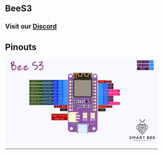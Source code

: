 # BeeS3

## **Visit our** [Discord](https://tinyurl.com/Bee-Motion-Discord-Git)

# Pinouts

![alt text](https://github.com/strid3r21/BeeS3/blob/master/Pin-Card.png?raw=true)

---

<!--
## Front

![alt text](https://github.com/strid3r21/BeeS3/blob/master/Bee%20ESP32%20S3-front.jpg?raw=true)

## Back

![alt text](https://github.com/strid3r21/BeeS3/blob/master/Bee%20ESP32%20S3-back.jpg?raw=true)



 ## **Buy on** [Tindie](https://www.tindie.com/products/smartbee/bee-motion-esp32-pir-motion-sensor/)

---

# Video Overview

[<img src="https://img.youtube.com/vi/eUtSaV774to/maxresdefault.jpg" width="100%">](https://youtu.be/eUtSaV774to)

---

-->

